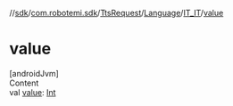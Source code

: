 //[sdk](../../../../../index.md)/[com.robotemi.sdk](../../../index.md)/[TtsRequest](../../index.md)/[Language](../index.md)/[IT_IT](index.md)/[value](value.md)



# value  
[androidJvm]  
Content  
val [value](value.md): [Int](https://kotlinlang.org/api/latest/jvm/stdlib/kotlin/-int/index.html)  



